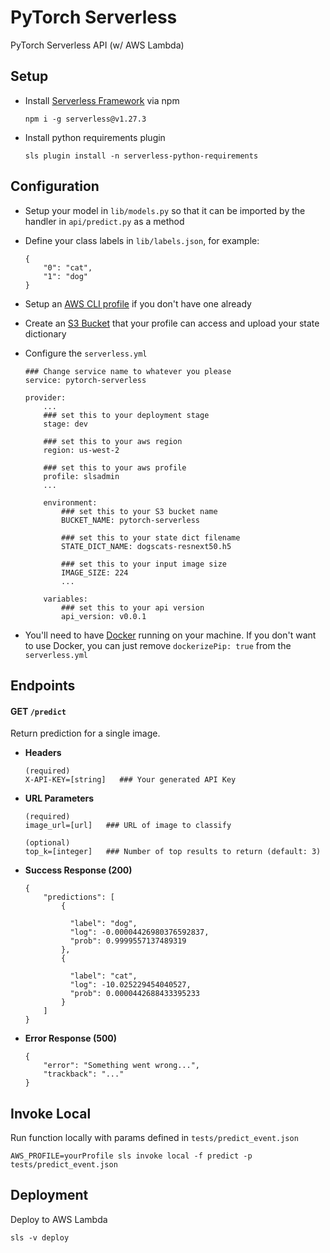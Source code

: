 # PyTorch Serverless
PyTorch Serverless API (w/ AWS Lambda)

## Setup
- Install [Serverless Framework](https://serverless.com/) via npm
    ```
    npm i -g serverless@v1.27.3
    ```
    
- Install python requirements plugin
    ```
    sls plugin install -n serverless-python-requirements
    ```
    
    
## Configuration
- Setup your model in `lib/models.py` so that it can be imported by the handler in `api/predict.py` as a method
 
- Define your class labels in `lib/labels.json`, for example:
    ```
    {
        "0": "cat",
        "1": "dog"
    } 
    ```
- Setup an [AWS CLI profile](https://docs.aws.amazon.com/cli/latest/userguide/cli-multiple-profiles.html) if you 
don't have one already
 
- Create an [S3 Bucket](https://docs.aws.amazon.com/AmazonS3/latest/dev/UsingBucket.html#create-bucket-intro) that your 
profile can access and upload your state dictionary

- Configure the `serverless.yml`
    ```
    ### Change service name to whatever you please
    service: pytorch-serverless
    
    provider:
        ...
        ### set this to your deployment stage
        stage: dev
        
        ### set this to your aws region
        region: us-west-2
        
        ### set this to your aws profile
        profile: slsadmin
        ...
        
        environment:
            ### set this to your S3 bucket name
            BUCKET_NAME: pytorch-serverless
            
            ### set this to your state dict filename
            STATE_DICT_NAME: dogscats-resnext50.h5
            
            ### set this to your input image size
            IMAGE_SIZE: 224
            ...
         
        variables:
            ### set this to your api version
            api_version: v0.0.1
    ```

- You'll need to have [Docker](https://docs.docker.com/install/) running on your machine. If you don't want to 
use Docker, you can just remove `dockerizePip: true` from the `serverless.yml`

## Endpoints

#### **GET** `/predict`

Return prediction for a single image.

- **Headers**
    ```
    (required)
    X-API-KEY=[string]   ### Your generated API Key
    ```

- **URL Parameters**
    ```
    (required)
    image_url=[url]   ### URL of image to classify
    
    (optional)
    top_k=[integer]   ### Number of top results to return (default: 3)
    ```
    
        
- **Success Response (200)**
    ```
    {
        "predictions": [
            {
            
              "label": "dog",
              "log": -0.00004426980376592837,
              "prob": 0.9999557137489319
            },
            {
            
              "label": "cat",
              "log": -10.025229454040527,
              "prob": 0.0000442688433395233
            }
        ]
    }
    ```
    
- **Error Response (500)**
    ```
    {
        "error": "Something went wrong...",
        "trackback": "..."
    }
    ```

## Invoke Local
Run function locally with params defined in `tests/predict_event.json`
```
AWS_PROFILE=yourProfile sls invoke local -f predict -p tests/predict_event.json
```

## Deployment
Deploy to AWS Lambda
```
sls -v deploy
```

